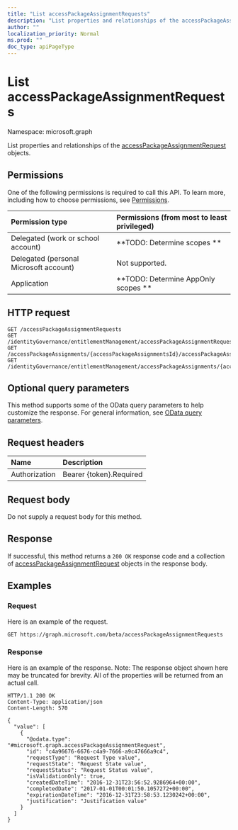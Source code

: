 ```yaml
---
title: "List accessPackageAssignmentRequests"
description: "List properties and relationships of the accessPackageAssignmentRequest objects."
author: ""
localization_priority: Normal
ms.prod: ""
doc_type: apiPageType
---
```


# List accessPackageAssignmentRequests

Namespace: microsoft.graph

List properties and relationships of the [accessPackageAssignmentRequest](../resources/accesspackageassignmentrequest.md) objects.

## Permissions
One of the following permissions is required to call this API. To learn more, including how to choose permissions, see [Permissions](/concepts/permissions-reference.md).

|Permission type|Permissions (from most to least privileged)|
|:---|:---|
|Delegated (work or school account)|**TODO: Determine scopes **|
|Delegated (personal Microsoft account)|Not supported.|
|Application|**TODO: Determine AppOnly scopes **|

## HTTP request
<!-- {
  "blockType": "ignored"
}
-->
``` http
GET /accessPackageAssignmentRequests
GET /identityGovernance/entitlementManagement/accessPackageAssignmentRequests
GET /accessPackageAssignments/{accessPackageAssignmentsId}/accessPackageAssignmentRequests
GET /identityGovernance/entitlementManagement/accessPackageAssignments/{accessPackageAssignmentId}/accessPackageAssignmentRequests
```

## Optional query parameters
This method supports some of the OData query parameters to help customize the response. For general information, see [OData query parameters](/graph/query-parameters).

## Request headers
|Name|Description|
|:---|:---|
|Authorization|Bearer {token}.Required|

## Request body
Do not supply a request body for this method.

## Response
If successful, this method returns a `200 OK` response code and a collection of [accessPackageAssignmentRequest](../resources/accesspackageassignmentrequest.md) objects in the response body.

## Examples

### Request
Here is an example of the request.
<!-- {
  "blockType": "request",
  "name": "get_accesspackageassignmentrequest"
}
-->
``` http
GET https://graph.microsoft.com/beta/accessPackageAssignmentRequests
```

### Response
Here is an example of the response. Note: The response object shown here may be truncated for brevity. All of the properties will be returned from an actual call.
<!-- {
  "blockType": "response",
  "truncated": true,
  "@odata.type": "collection(microsoft.graph.accesspackageassignmentrequest)"
}
-->
``` http
HTTP/1.1 200 OK
Content-Type: application/json
Content-Length: 570

{
  "value": [
    {
      "@odata.type": "#microsoft.graph.accessPackageAssignmentRequest",
      "id": "c4a96676-6676-c4a9-7666-a9c47666a9c4",
      "requestType": "Request Type value",
      "requestState": "Request State value",
      "requestStatus": "Request Status value",
      "isValidationOnly": true,
      "createdDateTime": "2016-12-31T23:56:52.9286964+00:00",
      "completedDate": "2017-01-01T00:01:50.1057272+00:00",
      "expirationDateTime": "2016-12-31T23:58:53.1230242+00:00",
      "justification": "Justification value"
    }
  ]
}
```

